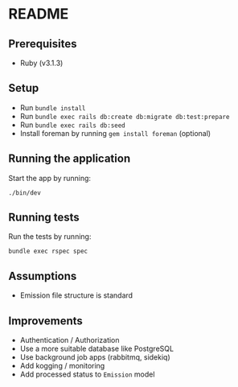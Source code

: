 # README

## Prerequisites
- Ruby (v3.1.3)

## Setup
- Run `bundle install`
- Run `bundle exec rails db:create db:migrate db:test:prepare`
- Run `bundle exec rails db:seed`
- Install foreman by running `gem install foreman` (optional)

## Running the application
Start the app by running:

```
./bin/dev
```

## Running tests
Run the tests by running:

```
bundle exec rspec spec
```

## Assumptions
- Emission file structure is standard

## Improvements
- Authentication / Authorization
- Use a more suitable database like PostgreSQL
- Use background job apps (rabbitmq, sidekiq)
- Add kogging / monitoring
- Add processed status to `Emission` model

